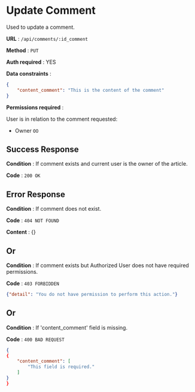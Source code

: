 # Update Comment

Used to update a comment.

**URL** : `/api/comments/:id_comment`

**Method** : `PUT`

**Auth required** : YES

**Data constraints** : 

```json
{
    "content_comment": "This is the content of the comment"
}
```

**Permissions required** :

User is in relation to the comment requested:

* Owner `OO`

## Success Response

**Condition** : If comment exists and current user is the owner of the article.

**Code** : `200 OK`

## Error Response

**Condition** : If comment does not exist.

**Code** : `404 NOT FOUND`

**Content** : {}

## Or

**Condition** : If comment exists but Authorized User does not have required permissions.

**Code** : `403 FORBIDDEN`

```json
{"detail": "You do not have permission to perform this action."}
```

## Or

**Condition** : If 'content_comment' field is missing.

**Code** : `400 BAD REQUEST`

```json
{
{
    "content_comment": [
        "This field is required."
    ]
}
}
```
